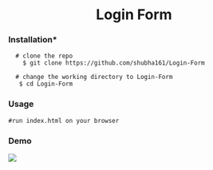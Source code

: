 <h1 align="center"> Login Form </h1>

<h3> Installation* </h3>

      # clone the repo
        $ git clone https://github.com/shubha161/Login-Form
        
      # change the working directory to Login-Form
       $ cd Login-Form
       
<h3> Usage </h3>

    #run index.html on your browser

<h3> Demo </h3>
 <img src="https://github.com/shubha161/Login-Form/blob/master/login.png">
